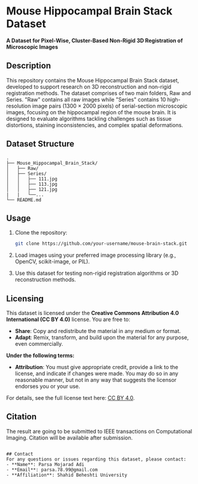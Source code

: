 # Mouse Hippocampal Brain Stack Dataset
**A Dataset for Pixel-Wise, Cluster-Based Non-Rigid 3D Registration of Microscopic Images**

## Description
This repository contains the Mouse Hippocampal Brain Stack dataset, developed to support research on 3D reconstruction and non-rigid registration methods. The dataset comprises of two main folders, Raw and Series. "Raw" contains all raw images while "Series" contains 10 high-resolution image pairs (1300 × 2000 pixels) of serial-section microscopic images, focusing on the hippocampal region of the mouse brain. It is designed to evaluate algorithms tackling challenges such as tissue distortions, staining inconsistencies, and complex spatial deformations.

## Dataset Structure
```
.
├── Mouse_Hippocampal_Brain_Stack/
│   ├── Raw/
│   ├── Series/
│   │   ├── 111.jpg
│   │   ├── 113.jpg
│   │   ├── 121.jpg
|   |   └──...
└── README.md
```

## Usage
1. Clone the repository:
   ```bash
   git clone https://github.com/your-username/mouse-brain-stack.git
   ```

2. Load images using your preferred image processing library (e.g., OpenCV, scikit-image, or PIL).

3. Use this dataset for testing non-rigid registration algorithms or 3D reconstruction methods.

## Licensing
This dataset is licensed under the **Creative Commons Attribution 4.0 International (CC BY 4.0)** license. You are free to:

- **Share**: Copy and redistribute the material in any medium or format.
- **Adapt**: Remix, transform, and build upon the material for any purpose, even commercially.

**Under the following terms:**

- **Attribution**: You must give appropriate credit, provide a link to the license, and indicate if changes were made. You may do so in any reasonable manner, but not in any way that suggests the licensor endorses you or your use.

For details, see the full license text here: [CC BY 4.0](https://creativecommons.org/licenses/by/4.0/).


## Citation
The result are going to be submitted to IEEE transactions on Computational Imaging. Citation will be available after submission.
```

## Contact
For any questions or issues regarding this dataset, please contact:
- **Name**: Parsa Mojarad Adi
- **Email**: parsa.78.99@gmail.com
- **Affiliation**: Shahid Beheshti University

